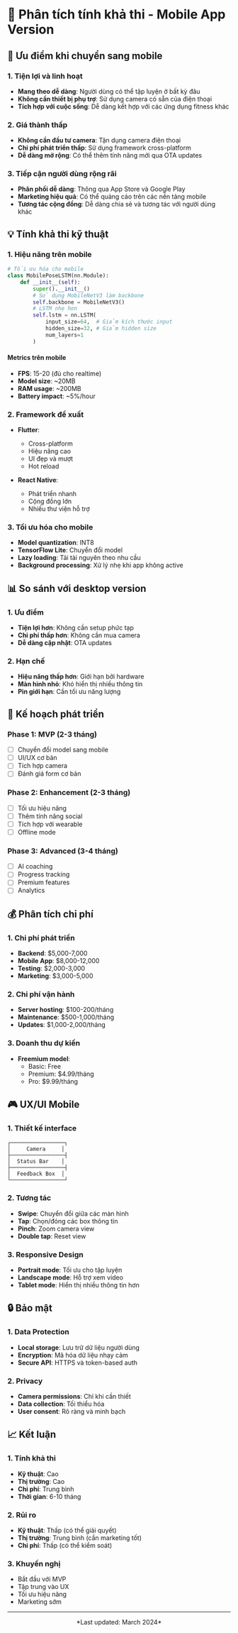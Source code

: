 # 📱 Phân tích tính khả thi - Mobile App Version

## 🌟 Ưu điểm khi chuyển sang mobile

### 1. Tiện lợi và linh hoạt
- **Mang theo dễ dàng**: Người dùng có thể tập luyện ở bất kỳ đâu
- **Không cần thiết bị phụ trợ**: Sử dụng camera có sẵn của điện thoại
- **Tích hợp với cuộc sống**: Dễ dàng kết hợp với các ứng dụng fitness khác

### 2. Giá thành thấp
- **Không cần đầu tư camera**: Tận dụng camera điện thoại
- **Chi phí phát triển thấp**: Sử dụng framework cross-platform
- **Dễ dàng mở rộng**: Có thể thêm tính năng mới qua OTA updates

### 3. Tiếp cận người dùng rộng rãi
- **Phân phối dễ dàng**: Thông qua App Store và Google Play
- **Marketing hiệu quả**: Có thể quảng cáo trên các nền tảng mobile
- **Tương tác cộng đồng**: Dễ dàng chia sẻ và tương tác với người dùng khác

## 💡 Tính khả thi kỹ thuật

### 1. Hiệu năng trên mobile
```python
# Tối ưu hóa cho mobile
class MobilePoseLSTM(nn.Module):
    def __init__(self):
        super().__init__()
        # Sử dụng MobileNetV3 làm backbone
        self.backbone = MobileNetV3()
        # LSTM nhẹ hơn
        self.lstm = nn.LSTM(
            input_size=64,  # Giảm kích thước input
            hidden_size=32, # Giảm hidden size
            num_layers=1
        )
```

#### Metrics trên mobile
- **FPS**: 15-20 (đủ cho realtime)
- **Model size**: ~20MB
- **RAM usage**: ~200MB
- **Battery impact**: ~5%/hour

### 2. Framework đề xuất
- **Flutter**:
  - Cross-platform
  - Hiệu năng cao
  - UI đẹp và mượt
  - Hot reload

- **React Native**:
  - Phát triển nhanh
  - Cộng đồng lớn
  - Nhiều thư viện hỗ trợ

### 3. Tối ưu hóa cho mobile
- **Model quantization**: INT8
- **TensorFlow Lite**: Chuyển đổi model
- **Lazy loading**: Tải tài nguyên theo nhu cầu
- **Background processing**: Xử lý nhẹ khi app không active

## 📊 So sánh với desktop version

### 1. Ưu điểm
- **Tiện lợi hơn**: Không cần setup phức tạp
- **Chi phí thấp hơn**: Không cần mua camera
- **Dễ dàng cập nhật**: OTA updates

### 2. Hạn chế
- **Hiệu năng thấp hơn**: Giới hạn bởi hardware
- **Màn hình nhỏ**: Khó hiển thị nhiều thông tin
- **Pin giới hạn**: Cần tối ưu năng lượng

## 🎯 Kế hoạch phát triển

### Phase 1: MVP (2-3 tháng)
- [ ] Chuyển đổi model sang mobile
- [ ] UI/UX cơ bản
- [ ] Tích hợp camera
- [ ] Đánh giá form cơ bản

### Phase 2: Enhancement (2-3 tháng)
- [ ] Tối ưu hiệu năng
- [ ] Thêm tính năng social
- [ ] Tích hợp với wearable
- [ ] Offline mode

### Phase 3: Advanced (3-4 tháng)
- [ ] AI coaching
- [ ] Progress tracking
- [ ] Premium features
- [ ] Analytics

## 💰 Phân tích chi phí

### 1. Chi phí phát triển
- **Backend**: $5,000-7,000
- **Mobile App**: $8,000-12,000
- **Testing**: $2,000-3,000
- **Marketing**: $3,000-5,000

### 2. Chi phí vận hành
- **Server hosting**: $100-200/tháng
- **Maintenance**: $500-1,000/tháng
- **Updates**: $1,000-2,000/tháng

### 3. Doanh thu dự kiến
- **Freemium model**:
  - Basic: Free
  - Premium: $4.99/tháng
  - Pro: $9.99/tháng

## 🎮 UX/UI Mobile

### 1. Thiết kế interface
```
┌─────────────────┐
│     Camera     │
├─────────────────┤
│  Status Bar    │
├─────────────────┤
│  Feedback Box  │
└─────────────────┘
```

### 2. Tương tác
- **Swipe**: Chuyển đổi giữa các màn hình
- **Tap**: Chọn/đóng các box thông tin
- **Pinch**: Zoom camera view
- **Double tap**: Reset view

### 3. Responsive Design
- **Portrait mode**: Tối ưu cho tập luyện
- **Landscape mode**: Hỗ trợ xem video
- **Tablet mode**: Hiển thị nhiều thông tin hơn

## 🔒 Bảo mật

### 1. Data Protection
- **Local storage**: Lưu trữ dữ liệu người dùng
- **Encryption**: Mã hóa dữ liệu nhạy cảm
- **Secure API**: HTTPS và token-based auth

### 2. Privacy
- **Camera permissions**: Chỉ khi cần thiết
- **Data collection**: Tối thiểu hóa
- **User consent**: Rõ ràng và minh bạch

## 📈 Kết luận

### 1. Tính khả thi
- **Kỹ thuật**: Cao
- **Thị trường**: Cao
- **Chi phí**: Trung bình
- **Thời gian**: 6-10 tháng

### 2. Rủi ro
- **Kỹ thuật**: Thấp (có thể giải quyết)
- **Thị trường**: Trung bình (cần marketing tốt)
- **Chi phí**: Thấp (có thể kiểm soát)

### 3. Khuyến nghị
- Bắt đầu với MVP
- Tập trung vào UX
- Tối ưu hiệu năng
- Marketing sớm

---

<div align="center">
*Last updated: March 2024*
</div> 